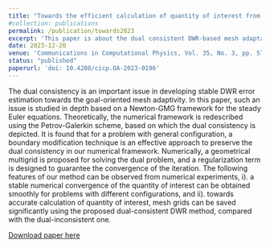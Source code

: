 ```yaml
---
title: "Towards the efficient calculation of quantity of interest from steady Euler equations I: a dual-consistent DWR-based h-adaptive Newton-GMG solver"
#collection: publications
permalink: /publication/towards2023
excerpt: 'This paper is about the dual consistent DWR-based mesh adaptation implemented within AFVM4CFD.'
date: 2023-12-20
venue: 'Communications in Computational Physics, Vol. 35, No. 3, pp. 579-608, '
status: "published"
paperurl: 'doi: 10.4208/cicp.OA-2023-0196'
---
```

The dual consistency is an important issue in developing stable DWR error estimation towards the goal-oriented mesh adaptivity. In this paper, such an issue is studied in depth based on a Newton-GMG framework for the steady Euler equations. Theoretically, the numerical framework is redescribed using the Petrov-Galerkin scheme, based on which the dual consistency is depicted. It is found that for a problem with general configuration, a boundary modification technique is an effective approach to preserve the dual consistency in our numerical framework. Numerically, a geometrical multigrid is proposed for solving the dual problem, and a regularization term is designed to guarantee the convergence of the iteration. The following features of our method can be observed from numerical experiments, i). a stable numerical convergence of the quantity of interest can be obtained smoothly for problems with different configurations, and ii). towards accurate calculation of quantity of interest, mesh grids can be saved significantly using the proposed dual-consistent DWR method, compared with the dual-inconsistent one.

[Download paper here](https://raw.githubusercontent.com/shankswang953/shankswang953.github.io/master/files/towardsI.pdf)

